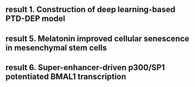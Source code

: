 ## result 1. Construction of deep learning-based PTD-DEP model
## result 5. Melatonin improved cellular senescence in mesenchymal stem cells
## result 6. Super-enhancer-driven p300/SP1 potentiated BMAL1 transcription
